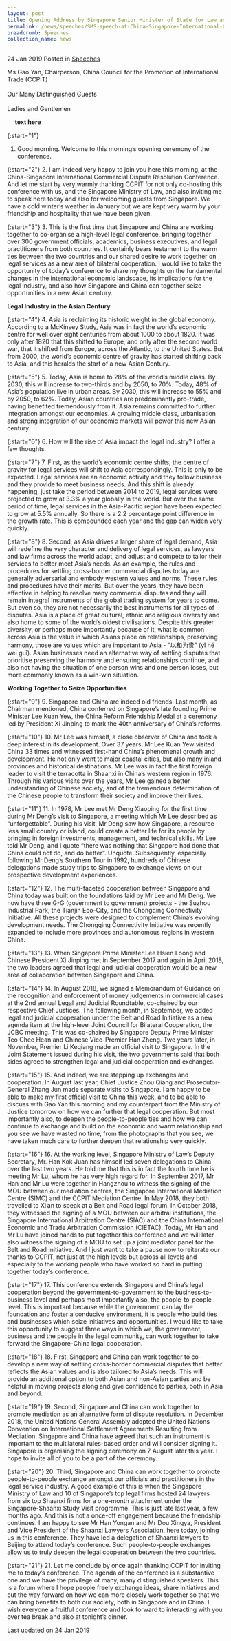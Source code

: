```yaml
---
layout: post
title: Opening Address by Singapore Senior Minister of State for Law and Health Edwin Tong at the China-Singapore International Commercial Dispute Resolution Conference
permalink: /news/speeches/SMS-speech-at-China-Singapore-International-Commercial-Dispute-Resolution-Conference
breadcrumb: Speeches
collection_name: news
---
```


24 Jan 2019 Posted in [Speeches](/news/speeches)

Ms Gao Yan, Chairperson, China Council for the Promotion of International Trade (CCPIT)  
<br>
Our Many Distinguished Guests
<br>  
Ladies and Gentlemen  

<p style="margin-left: 18px; font-weight:bold">text here</p>



{:start="1"}
1. Good morning. Welcome to this morning’s opening ceremony of the conference.

 
{:start="2"}
2. I am indeed very happy to join you here this morning, at the China-Singapore International Commercial Dispute Resolution Conference. And let me start by very warmly thanking CCPIT for not only co-hosting this conference with us, and the Singapore Ministry of Law, and also inviting me to speak here today and also for welcoming guests from Singapore. We have a cold winter’s weather in January but we are kept very warm by your friendship and hospitality that we have been given.  

 
{:start="3"}
3. This is the first time that Singapore and China are working together to co-organise a high-level legal conference, bringing together over 300 government officials, academics, business executives, and legal practitioners from both countries. It certainly bears testament to the warm ties between the two countries and our shared desire to work together on legal services as a new area of bilateral cooperation. I would like to take the opportunity of today’s conference to share my thoughts on the fundamental changes in the international economic landscape, its implications for the legal industry, and also how Singapore and China can together seize opportunities in a new Asian century.  


**Legal Industry in the Asian Century**

{:start="4"}
4. Asia is reclaiming its historic weight in the global economy. According to a McKinsey Study, Asia was in fact the world’s economic centre for well over eight centuries from about 1000 to about 1820. It was only after 1820 that this shifted to Europe, and only after the second world war, that it shifted from Europe, across the Atlantic, to the United States. But from 2000, the world’s economic centre of gravity has started shifting back to Asia, and this heralds the start of a new Asian Century.

 
{:start="5"}
5. Today, Asia is home to 28% of the world’s middle class. By 2030, this will increase to two-thirds and by 2050, to 70%. Today, 48% of Asia’s population live in urban areas. By 2030, this will increase to 55% and by 2050, to 62%. Today, Asian countries are predominantly pro-trade, having benefited tremendously from it. Asia remains committed to further integration amongst our economies. A growing middle class, urbanisation and strong integration of our economic markets will power this new Asian century.

 
{:start="6"}
6. How will the rise of Asia impact the legal industry? I offer a few thoughts.

 
{:start="7"}
7. First, as the world’s economic centre shifts, the centre of gravity for legal services will shift to Asia correspondingly. This is only to be expected. Legal services are an economic activity and they follow business and they provide to meet business needs. And this shift is already happening, just take the period between 2014 to 2019, legal services were projected to grow at 3.3% a year globally in the world. But over the same period of time, legal services in the Asia-Pacific region have been expected to grow at 5.5% annually. So there is a 2.2 percentage point difference in the growth rate. This is compounded each year and the gap can widen very quickly. 

 
{:start="8"}
8. Second, as Asia drives a larger share of legal demand, Asia will redefine the very character and delivery of legal services, as lawyers and law firms across the world adapt, and adjust and compete to tailor their services to better meet Asia’s needs. As an example, the rules and procedures for settling cross-border commercial disputes today are generally adversarial and embody western values and norms. These rules and procedures have their merits. But over the years, they have been effective in helping to resolve many commercial disputes and they will remain integral instruments of the global trading system for years to come. But even so, they are not necessarily the best instruments for all types of disputes.  Asia is a place of great cultural, ethnic and religious diversity and also home to some of the world’s oldest civilisations. Despite this greater diversity, or perhaps more importantly because of it, what is common across Asia is the value in which Asians place on relationships, preserving harmony, those are values which are important to Asia - “以和为贵” (yǐ hé wéi guì). Asian businesses need an alternative way of settling disputes that prioritise preserving the harmony and ensuring relationships continue, and also not having the situation of one person wins and one person loses, but more commonly known as a win-win situation.

**Working Together to Seize Opportunities**

{:start="9"}
9. Singapore and China are indeed old friends. Last month, as Chairman mentioned, China conferred on Singapore’s late founding Prime Minister Lee Kuan Yew, the China Reform Friendship Medal at a ceremony led by President Xi Jinping to mark the 40th anniversary of China’s reforms. 

 
{:start="10"}
10. Mr Lee was himself, a close observer of China and took a deep interest in its development. Over 37 years, Mr Lee Kuan Yew visited China 33 times and witnessed first-hand China’s phenomenal growth and development. He not only went to major coastal cities, but also many inland provinces and historical destinations. Mr Lee was in fact the first foreign leader to visit the terracotta in Shaanxi in China’s western region in 1976. Through his various visits over the years, Mr Lee gained a better understanding of Chinese society, and of the tremendous determination of the Chinese people to transform their society and improve their lives. 

 
{:start="11"}
11. In 1978, Mr Lee met Mr Deng Xiaoping for the first time during Mr Deng’s visit to Singapore, a meeting which Mr Lee described as “unforgettable”. During his visit, Mr Deng saw how Singapore, a resource-less small country or island, could create a better life for its people by bringing in foreign investments, management, and technical skills. Mr Lee told Mr Deng, and I quote “there was nothing that Singapore had done that China could not do, and do better”. Unquote. Subsequently, especially following Mr Deng’s Southern Tour in 1992, hundreds of Chinese delegations made study trips to Singapore to exchange views on our prospective development experiences.

 
{:start="12"}
12. The multi-faceted cooperation between Singapore and China today was built on the foundations laid by Mr Lee and Mr Deng. We now have three G-G (government to government) projects - the Suzhou Industrial Park, the Tianjin Eco-City, and the Chongqing Connectivity Initiative. All these projects were designed to complement China’s evolving development needs. The Chongqing Connectivity Initiative was recently expanded to include more provinces and autonomous regions in western China.

 
{:start="13"}
13. When Singapore Prime Minister Lee Hsien Loong and Chinese President Xi Jinping met in September 2017 and again in April 2018, the two leaders agreed that legal and judicial cooperation would be a new area of collaboration between Singapore and China.  

 
{:start="14"}
14. In August 2018, we signed a Memorandum of Guidance on the recognition and enforcement of money judgements in commercial cases at the 2nd annual Legal and Judicial Roundtable, co-chaired by our respective Chief Justices. The following month, in September, we added legal and judicial cooperation under the Belt and Road Initiative as a new agenda item at the high-level Joint Council for Bilateral Cooperation, the JCBC meeting. This was co-chaired by Singapore Deputy Prime Minister Teo Chee Hean and Chinese Vice-Premier Han Zheng. Two years later, in November, Premier Li Keqiang made an official visit to Singapore. In the Joint Statement issued during his visit, the two governments said that both sides agreed to strengthen legal and judicial cooperation and exchanges.

 
{:start="15"}
15. And indeed, we are stepping up exchanges and cooperation. In August last year, Chief Justice Zhou Qiang and Prosecutor-General Zhang Jun made separate visits to Singapore. I am happy to be able to make my first official visit to China this week, and to be able to discuss with Gao Yan this morning and my counterpart from the Ministry of Justice tomorrow on how we can further that legal cooperation. But most importantly also, to deepen the people-to-people ties and how we can continue to exchange and build on the economic and warm relationship and you see we have wasted no time, from the photographs that you see, we have taken much care to further deepen that relationship very quickly.

 
{:start="16"}
16. At the working level, Singapore Ministry of Law’s Deputy Secretary, Mr. Han Kok Juan has himself led seven delegations to China over the last two years. He told me that this is in fact the fourth time he is meeting Mr Lu, whom he has very high regard for. In September 2017, Mr Han and Mr Lu were together in Hangzhou to witness the signing of the MOU between our mediation centres, the Singapore International Mediation Centre (SIMC) and the CCPIT Mediation Centre. In May 2018, they both travelled to Xi’an to speak at a Belt and Road legal forum. In October 2018, they witnessed the signing of a MOU between our arbitral institutions, the Singapore International Arbitration Centre (SIAC) and the China International Economic and Trade Arbitration Commission (CIETAC). Today, Mr Han and Mr Lu have joined hands to put together this conference and we will later also witness the signing of a MOU to set up a joint mediator panel for the Belt and Road Initiative. And I just want to take a pause now to reiterate our thanks to CCPIT, not just at the high levels but across all levels and especially to the working people who have worked so hard in putting together today’s conference.

 
{:start="17"}
17. This conference extends Singapore and China’s legal cooperation beyond the government-to-government to the business-to-business level and perhaps most importantly also, the people-to-people level. This is important because while the government can lay the foundation and foster a conducive environment, it is people who build ties and businesses which seize initiatives and opportunities. I would like to take this opportunity to suggest three ways in which we, the government, business and the people in the legal community, can work together to take forward the Singapore-China legal cooperation.

 
{:start="18"}
18. First, Singapore and China can work together to co-develop a new way of settling cross-border commercial disputes that better reflects the Asian values and is also tailored to Asia’s needs. This will provide an additional option to both Asian and non-Asian parties and be helpful in moving projects along and give confidence to parties, both in Asia and beyond.

 
{:start="19"}
19. Second, Singapore and China can work together to promote mediation as an alternative form of dispute resolution. In December 2018, the United Nations General Assembly adopted the United Nations Convention on International Settlement Agreements Resulting from Mediation. Singapore and China have agreed that such an instrument is important to the multilateral rules-based order and will consider signing it. Singapore is organising the signing ceremony on 7 August later this year. I hope to invite all of you to be a part of the ceremony.

 
{:start="20"}
20. Third, Singapore and China can work together to promote people-to-people exchange amongst our officials and practitioners in the legal service industry. A good example of this is when the Singapore Ministry of Law and 10 of Singapore’s top legal firms hosted 24 lawyers from six top Shaanxi firms for a one-month attachment under the Singapore-Shaanxi Study Visit programme. This is just late last year, a few months ago. And this is not a once-off engagement because the friendship continues. I am happy to see Mr Han Yongan and Mr Dou Xingya, President and Vice President of the Shaanxi Lawyers Association, here today, joining us in this conference. They have led a delegation of Shaanxi lawyers to Beijing to attend today’s conference. Such people-to-people exchanges allow us to truly deepen the legal cooperation between the two countries.

 
{:start="21"}
21. Let me conclude by once again thanking CCPIT for inviting me to today’s conference. The agenda of the conference is a substantive one and we have the privilege of many, many distinguished speakers. This is a forum where I hope people freely exchange ideas, share initiatives and cut the way forward on how we can more closely work together so that we can bring benefits to both our society, both in Singapore and in China. I wish everyone a fruitful conference and look forward to interacting with you over tea break and also at tonight’s dinner. 


<p class="right-side-updated">Last updated on 24 Jan 2019</p>
